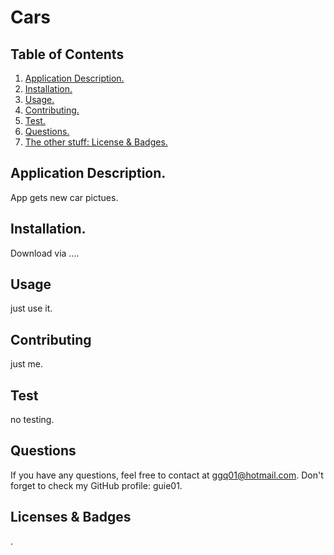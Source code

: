 # Cars

## Table of Contents
1. [ Application Description. ](#application)
2. [ Installation. ](#installation)
2. [ Usage. ](#usage)
3. [ Contributing. ](#contribution)
4. [ Test. ](#test)
5. [ Questions. ](#questions)
6. [ The other stuff: License & Badges. ](#license)


<a name="application"></a>
## Application Description.

App gets new car pictues.
<a name="installation"></a>
## Installation.

Download via ....

<a name="usage"></a>
## Usage

just use it.

<a name="contribution"></a>
## Contributing

just me.

<a name="test"></a>
## Test

no testing.

<a name="questions"></a>
## Questions

If you have any questions, feel free to contact at ggq01@hotmail.com. Don't forget to check my GitHub profile: guie01.

<a name="license"></a>
## Licenses & Badges

.

